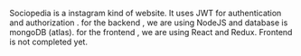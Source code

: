 Sociopedia is a instagram kind of website.
It uses JWT for authentication and authorization .
for the backend , we are using NodeJS and database is mongoDB (atlas).
for the frontend , we are using React and Redux. Frontend is not completed yet.
